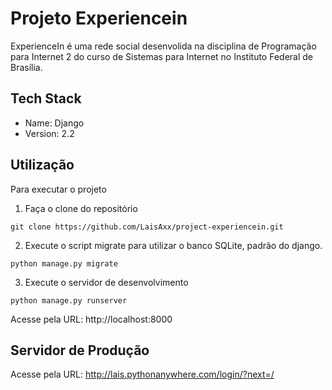 # Projeto Experiencein
ExperienceIn é uma rede social desenvolida na disciplina de Programação para Internet 2 do curso de Sistemas para Internet no Instituto Federal de Brasília.

## Tech Stack

- Name: Django
- Version: 2.2

## Utilização


Para executar o projeto

1. Faça o clone do repositório 
```
git clone https://github.com/LaisAxx/project-experiencein.git
```
2. Execute o script migrate para utilizar o banco SQLite, padrão do django.
```
python manage.py migrate
```
3. Execute o servidor de desenvolvimento
```
python manage.py runserver
```
 Acesse pela URL: http://localhost:8000 


 ## Servidor de Produção

 Acesse pela URL: http://lais.pythonanywhere.com/login/?next=/


